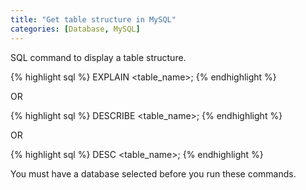 ```yaml
---
title: "Get table structure in MySQL"
categories: [Database, MySQL]
---
```


SQL command to display a table structure.

{% highlight sql %}
EXPLAIN <table_name>;
{% endhighlight %}

OR

{% highlight sql %}
DESCRIBE <table_name>;
{% endhighlight %}

OR

{% highlight sql %}
DESC <table_name>;
{% endhighlight %}

You must have a database selected before you run these commands.